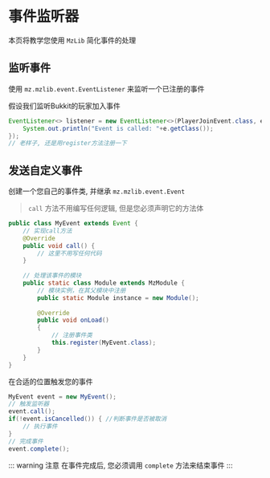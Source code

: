 # 事件监听器

本页将教学您使用 `MzLib` 简化事件的处理

## 监听事件

使用 `mz.mzlib.event.EventListener` 来监听一个已注册的事件

假设我们监听Bukkit的玩家加入事件

```java
EventListener<> listener = new EventListener<>(PlayerJoinEvent.class, e-> {
    System.out.println("Event is called: "+e.getClass());
});
// 老样子, 还是用register方法注册一下
```

## 发送自定义事件

创建一个您自己的事件类, 并继承 `mz.mzlib.event.Event`

> `call` 方法不用编写任何逻辑, 但是您必须声明它的方法体

```java
public class MyEvent extends Event {
    // 实现call方法
    @Override
    public void call() {
        // 这里不用写任何代码
    }
    
    // 处理该事件的模块
    public static class Module extends MzModule {
        // 模块实例，在其父模块中注册
        public static Module instance = new Module();
        
        @Override
        public void onLoad()
        {
            // 注册事件类
            this.register(MyEvent.class);
        }
    }
}
```

在合适的位置触发您的事件

```java
MyEvent event = new MyEvent();
// 触发监听器
event.call();
if(!event.isCancelled()) { //判断事件是否被取消
    // 执行事件
}
// 完成事件
event.complete();
```

::: warning 注意
在事件完成后, 您必须调用 `complete` 方法来结束事件
:::